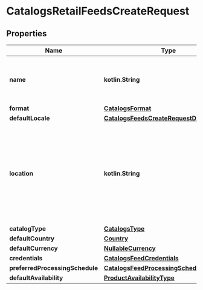 
# CatalogsRetailFeedsCreateRequest

## Properties
Name | Type | Description | Notes
------------ | ------------- | ------------- | -------------
**name** | **kotlin.String** | A human-friendly name associated to a given feed. | 
**format** | [**CatalogsFormat**](CatalogsFormat.md) |  | 
**defaultLocale** | [**CatalogsFeedsCreateRequestDefaultLocale**](CatalogsFeedsCreateRequestDefaultLocale.md) |  | 
**location** | **kotlin.String** | The URL where a feed is available for download. This URL is what Pinterest will use to download a feed for processing. | 
**catalogType** | [**CatalogsType**](CatalogsType.md) |  | 
**defaultCountry** | [**Country**](Country.md) |  | 
**defaultCurrency** | [**NullableCurrency**](NullableCurrency.md) |  |  [optional]
**credentials** | [**CatalogsFeedCredentials**](CatalogsFeedCredentials.md) |  |  [optional]
**preferredProcessingSchedule** | [**CatalogsFeedProcessingSchedule**](CatalogsFeedProcessingSchedule.md) |  |  [optional]
**defaultAvailability** | [**ProductAvailabilityType**](ProductAvailabilityType.md) |  |  [optional]



